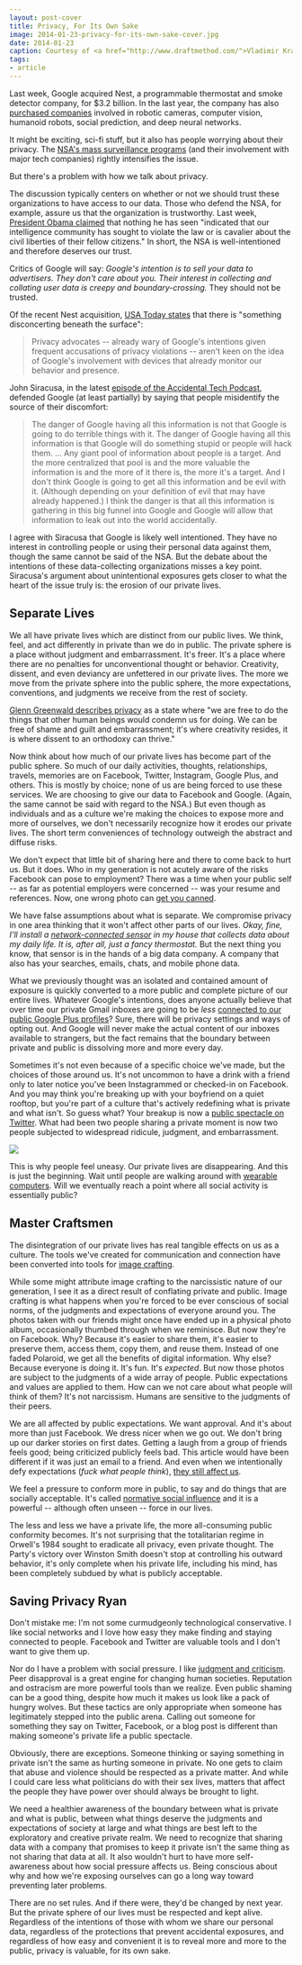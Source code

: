 ```yaml
---
layout: post-cover
title: Privacy, For Its Own Sake
image: 2014-01-23-privacy-for-its-own-sake-cover.jpg
date: 2014-01-23
caption: Courtesy of <a href="http://www.draftmethod.com/">Vladimir Kramer</a>
tags:
- article
---
```



Last week, Google acquired Nest, a programmable thermostat and smoke detector company, for $3.2 billion. In the last year, the company has also [purchased companies](http://en.wikipedia.org/wiki/List_of_mergers_and_acquisitions_by_Google) involved in robotic cameras, computer vision, humanoid robots, social prediction, and deep neural networks.

It might be exciting, sci-fi stuff, but it also has people worrying about their privacy. The [NSA's mass surveillance programs](http://en.wikipedia.org/wiki/2013_Global_surveillance_disclosure) (and their involvement with major tech companies) rightly intensifies the issue.

But there's a problem with how we talk about privacy.

The discussion typically centers on whether or not we should trust these organizations to have access to our data. Those who defend the NSA, for example, assure us that the organization is trustworthy. Last week, [President Obama claimed](http://www.nytimes.com/2014/01/18/us/politics/obamas-speech-on-nsa-phone-surveillance.html) that nothing he has seen "indicated that our intelligence community has sought to violate the law or is cavalier about the civil liberties of their fellow citizens." In short, the NSA is well-intentioned and therefore deserves our trust.

Critics of Google will say: *Google's intention is to sell your data to advertisers. They don't care about you. Their interest in collecting and collating user data is creepy and boundary-crossing.* They should not be trusted.

Of the recent Nest acquisition, [USA Today states](http://www.usatoday.com/story/tech/2014/01/16/google-acquires-nest-privacy/4518317/) that there is "something disconcerting beneath the surface":

>Privacy advocates -- already wary of Google's intentions given frequent accusations of privacy violations -- aren't keen on the idea of Google's involvement with devices that already monitor our behavior and presence.

John Siracusa, in the latest [episode of the Accidental Tech Podcast](http://atp.fm/episodes/48-marco-bought-four), defended Google (at least partially) by saying that people misidentify the source of their discomfort:

>The danger of Google having all this information is not that Google is going to do terrible things with it. The danger of Google having all this information is that Google will do something stupid or people will hack them. … Any giant pool of information about people is a target. And the more centralized that pool is and the more valuable the information is and the more of it there is, the more it's a target. And I don't think Google is going to get all this information and be evil with it. (Although depending on your definition of evil that may have already happened.) I think the danger is that all this information is gathering in this big funnel into Google and Google will allow that information to leak out into the world accidentally.

I agree with Siracusa that Google is likely well intentioned. They have no interest in controlling people or using their personal data against them, though the same cannot be said of the NSA. But the debate about the intentions of these data-collecting organizations misses a key point. Siracusa's argument about unintentional exposures gets closer to what the heart of the issue truly is: the erosion of our private lives.

## Separate Lives

We all have private lives which are distinct from our public lives. We think, feel, and act differently in private than we do in public. The private sphere is a place without judgment and embarrassment. It's freer. It's a place where there are no penalties for unconventional thought or behavior. Creativity, dissent, and even deviancy are unfettered in our private lives. The more we move from the private sphere into the public sphere, the more expectations, conventions, and judgments we receive from the rest of society.

[Glenn Greenwald describes privacy](http://www.salon.com/2014/01/03/the_salon_glenn_greenwald_interview_surveillance_breeds_conformity/) as a state where "we are free to do the things that other human beings would condemn us for doing. We can be free of shame and guilt and embarrassment; it's where creativity resides, it is where dissent to an orthodoxy can thrive."

Now think about how much of our private lives has become part of the public sphere. So much of our daily activities, thoughts, relationships, travels, memories are on Facebook, Twitter, Instagram, Google Plus, and others. This is mostly by choice; none of us are being forced to use these services. We are choosing to give our data to Facebook and Google. (Again, the same cannot be said with regard to the NSA.) But even though as individuals and as a culture we're making the choices to expose more and more of ourselves, we don't necessarily recognize how it erodes our private lives. The short term conveniences of technology outweigh the abstract and diffuse risks.

We don't expect that little bit of sharing here and there to come back to hurt us. But it does. Who in my generation is not acutely aware of the risks Facebook can pose to employment? There was a time when your public self -- as far as potential employers were concerned -- was your resume and references. Now, one wrong photo can [get you canned](http://news.cnet.com/8301-1023_3-57586767-93/facebookers-beware-that-silly-update-can-cost-you-a-job/).

We have false assumptions about what is separate. We compromise privacy in one area thinking that it won't affect other parts of our lives. *Okay, fine, I'll install a [network-connected sensor](https://nest.com/thermostat/inside-and-out/#what-nest-knows) in my house that collects data about my daily life. It is, after all, just a fancy thermostat.* But the next thing you know, that sensor is in the hands of a big data company. A company that also has your searches, emails, chats, and mobile phone data. 

What we previously thought was an isolated and contained amount of exposure is quickly converted to a more public and complete picture of our entire lives. Whatever Google's intentions, does anyone actually believe that over time our private Gmail inboxes are going to be *less* [connected to our public Google Plus profiles](http://www.theverge.com/2014/1/9/5292310/gmail-now-lets-you-send-emails-to-other-google-users)? Sure, there will be privacy settings and ways of opting out. And Google will never make the actual content of our inboxes available to strangers, but the fact remains that the boundary between private and public is dissolving more and more every day.

Sometimes it's not even because of a specific choice we've made, but the choices of those around us. It's not uncommon to have a drink with a friend only to later notice you've been Instagrammed or checked-in on Facebook. And you may think you're breaking up with your boyfriend on a quiet rooftop, but you're part of a culture that's actively redefining what is private and what isn't. So guess what? Your breakup is now a [public spectacle on Twitter](http://www.buzzfeed.com/regajha/this-guys-live-tweets-of-his-neighbors-break-up-are-hilariou). What had been two people sharing a private moment is now two people subjected to widespread ridicule, judgment, and embarrassment. 

![](/assets/2014-01-23-privacy-for-its-own-sake-rooftop-tweet.jpg)

This is why people feel uneasy. Our private lives are disappearing. And this is just the beginning. Wait until people are walking around with [wearable computers](https://www.youtube.com/watch?v=C4VRFuSyzzc). Will we eventually reach a point where all social activity is essentially public? 

## Master Craftsmen

The disintegration of our private lives has real tangible effects on us as a culture. The tools we've created for communication and connection have been converted into tools for [image crafting](http://www.urbandictionary.com/define.php?term=facebook%20image%20crafting).

While some might attribute image crafting to the narcissistic nature of our generation, I see it as a direct result of conflating private and public. Image crafting is what happens when you're forced to be ever conscious of social norms, of the judgments and expectations of everyone around you. The photos taken with our friends might once have ended up in a physical photo album, occasionally thumbed through when we reminisce. But now they're on Facebook. Why? Because it's easier to share them, it's easier to preserve them, access them, copy them, and reuse them. Instead of one faded Polaroid, we get all the benefits of digital information. Why else? Because everyone is doing it. It's fun. It's *expected*. But now those photos are subject to the judgments of a wide array of people. Public expectations and values are applied to them. How can we not care about what people will think of them? It's not narcissism. Humans are sensitive to the judgments of their peers.

We are all affected by public expectations. We want approval. And it's about more than just Facebook. We dress nicer when we go out. We don't bring up our darker stories on first dates. Getting a laugh from a group of friends feels good; being criticized publicly feels bad. This article would have been different if it was just an email to a friend. And even when we intentionally defy expectations (*fuck what people think*), [they still affect us](http://www.youtube.com/watch?v=PHSaEPVSVEE).

We feel a pressure to conform more in public, to say and do things that are socially acceptable. It's called [normative social influence](http://en.wikipedia.org/wiki/Normative_social_influence) and it is a powerful -- although often unseen -- force in our lives.

The less and less we have a private life, the more all-consuming public conformity becomes. It's not surprising that the totalitarian regime in Orwell's 1984 sought to eradicate all privacy, even private thought. The Party's victory over Winston Smith doesn't stop at controlling his outward behavior, it's only complete when his private life, including his mind, has been completely subdued by what is publicly acceptable.

## Saving Privacy Ryan 

Don't mistake me: I'm not some curmudgeonly technological conservative.  I like social networks and I love how easy they make finding and staying connected to people. Facebook and Twitter are valuable tools and I don't want to give them up.

Nor do I have a problem with social pressure. I like [judgment and criticism](http://arstechnica.com/staff/2009/05/hypercritical/). Peer disapproval is a great engine for changing human societies. Reputation and ostracism are more powerful tools than we realize. Even public shaming can be a good thing, despite how much it makes us look like a pack of hungry wolves. But these tactics are only appropriate when someone has legitimately stepped into the public arena. Calling out someone for something they say on Twitter, Facebook, or a blog post is different than making someone's private life a public spectacle.

Obviously, there are exceptions. Someone thinking or saying something in private isn't the same as hurting someone in private. No one gets to claim that abuse and violence should be respected as a private matter. And while I could care less what politicians do with their sex lives, matters that affect the people they have power over should always be brought to light.

We need a healthier awareness of the boundary between what is private and what is public, between what things deserve the judgments and expectations of society at large and what things are best left to the exploratory and creative private realm. We need to recognize that sharing data with a company that promises to keep it private isn't the same thing as not sharing that data at all. It also wouldn't hurt to have more self-awareness about how social pressure affects us. Being conscious about why and how we're exposing ourselves can go a long way toward preventing later problems.

There are no set rules. And if there were, they'd be changed by next year. But the private sphere of our lives must be respected and kept alive. Regardless of the intentions of those with whom we share our personal data, regardless of the protections that prevent accidental exposures, and regardless of how easy and convenient it is to reveal more and more to the public, privacy is valuable, for its own sake.